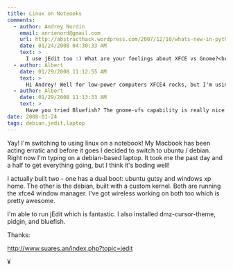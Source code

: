 ```yaml
---
title: Linux on Noteooks
comments:
  - author: Andrey Nordin
    email: anrienord@gmail.com
    url: http://abstracthack.wordpress.com/2007/12/10/whats-new-in-python-releases/
    date: 01/24/2008 04:30:33 AM
    text: >
      I use jEdit too :) What are your feelings about XFCE vs Gnome?<br/><br/>P. S. I've postponed the dpkg-related stuff for a while.
  - author: Albert
    date: 01/29/2008 11:12:55 AM
    text: >
      Hi Andrey! Well for low-power computers XFCE4 rocks, but I'm using Gnome on a computer with a decent graphics card and its working OK.
  - author: Albert
    date: 01/29/2008 11:13:33 AM
    text: >
      Have you tried Bluefish? The gnome-vfs capability is really nice - single sign on with libpam-ssh!
date: 2008-01-24
tags: debian,jedit,laptop
---
```

Yay! I'm switching to using linux on a notebook! My Macbook has been acting erratic and before it goes I decided to switch to ubuntu / debian. Right now I'm typing on a debian-based laptop. It took me the past day and a half to get everything going, but I think it's boding well!

I actually built two - one has a dual boot: ubuntu gutsy and windows xp home. The other is the debian, built with a custom kernel. Both are running the xfce4 window manager. I've got wireless working on both too which is pretty awesome.

I'm able to run jEdit which is fantastic. I also installed dmz-cursor-theme, pidgin, and bluefish.

Thanks:

<a href="http://www.suares.an/index.php?topic=jedit">http://www.suares.an/index.php?topic=jedit</a>

¥

